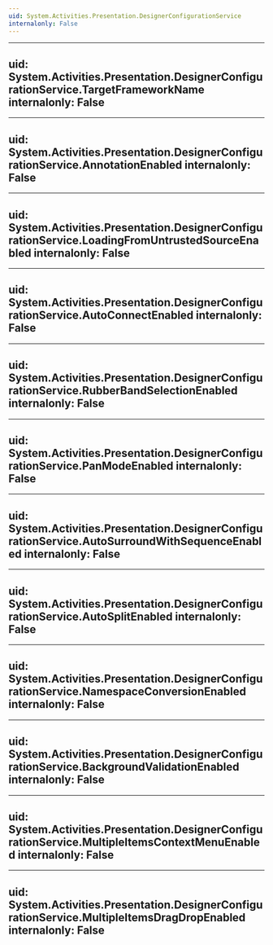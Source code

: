 ```yaml
---
uid: System.Activities.Presentation.DesignerConfigurationService
internalonly: False
---
```


---
uid: System.Activities.Presentation.DesignerConfigurationService.TargetFrameworkName
internalonly: False
---

---
uid: System.Activities.Presentation.DesignerConfigurationService.AnnotationEnabled
internalonly: False
---

---
uid: System.Activities.Presentation.DesignerConfigurationService.LoadingFromUntrustedSourceEnabled
internalonly: False
---

---
uid: System.Activities.Presentation.DesignerConfigurationService.AutoConnectEnabled
internalonly: False
---

---
uid: System.Activities.Presentation.DesignerConfigurationService.RubberBandSelectionEnabled
internalonly: False
---

---
uid: System.Activities.Presentation.DesignerConfigurationService.PanModeEnabled
internalonly: False
---

---
uid: System.Activities.Presentation.DesignerConfigurationService.AutoSurroundWithSequenceEnabled
internalonly: False
---

---
uid: System.Activities.Presentation.DesignerConfigurationService.AutoSplitEnabled
internalonly: False
---

---
uid: System.Activities.Presentation.DesignerConfigurationService.NamespaceConversionEnabled
internalonly: False
---

---
uid: System.Activities.Presentation.DesignerConfigurationService.BackgroundValidationEnabled
internalonly: False
---

---
uid: System.Activities.Presentation.DesignerConfigurationService.MultipleItemsContextMenuEnabled
internalonly: False
---

---
uid: System.Activities.Presentation.DesignerConfigurationService.MultipleItemsDragDropEnabled
internalonly: False
---
